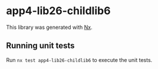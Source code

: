 # app4-lib26-childlib6

This library was generated with [Nx](https://nx.dev).

## Running unit tests

Run `nx test app4-lib26-childlib6` to execute the unit tests.
